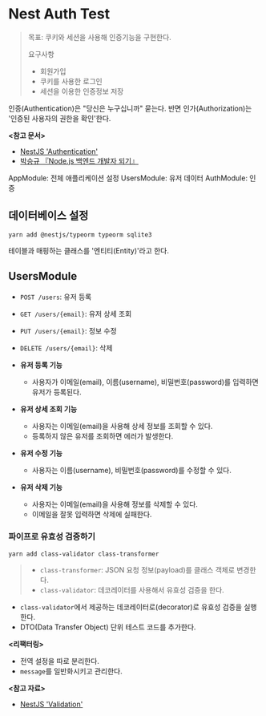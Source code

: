 # Nest Auth Test

> 목표: 쿠키와 세션을 사용해 인증기능을 구현한다.
>
> 요구사항
> * 회원가입
> * 쿠키를 사용한 로그인
> * 세션을 이용한 인증정보 저장

인증(Authentication)은 "당신은 누구십니까" 묻는다. 반면 인가(Authorization)는 '인증된 사용자의 권한을 확인'한다.

**<참고 문서>**

* [NestJS 'Authentication'](https://docs.nestjs.com/security/authentication)
* [박승규 『Node.js 백엔드 개발자 되기』](https://product.kyobobook.co.kr/detail/S000201457949)

AppModule: 전체 애플리케이션 설정
UsersModule: 유저 데이터
AuthModule: 인증

## 데이터베이스 설정

```shell
yarn add @nestjs/typeorm typeorm sqlite3
```

테이블과 매핑하는 클래스를 '엔티티(Entity)'라고 한다.

## UsersModule

* `POST /users`: 유저 등록
* `GET /users/{email}`: 유저 상세 조회
* `PUT /users/{email}`: 정보 수정
* `DELETE /users/{email}`: 삭제

* **유저 등록 기능**
    * 사용자가 이메일(email), 이름(username), 비밀번호(password)를 입력하면 유저가 등록된다.
* **유저 상세 조회 기능**
    * 사용자는 이메일(email)을 사용해 상세 정보를 조회할 수 있다.
    * 등록하지 않은 유저를 조회하면 에러가 발생한다.
* **유저 수정 기능**
    * 사용자는 이름(username), 비밀번호(password)를 수정할 수 있다.
* **유저 삭제 기능**
    * 사용자는 이메일(email)을 사용해 정보를 삭제할 수 있다.
    * 이메일을 잘못 입력하면 삭제에 실패한다.

### 파이프로 유효성 검증하기

```shell
yarn add class-validator class-transformer
```

> * `class-transformer`: JSON 요청 정보(payload)를 클래스 객체로 변경한다.
> * `class-validator`: 데코레이터를 사용해서 유효성 검증을 한다.

* `class-validator`에서 제공하는 데코레이터로(decorator)로 유효성 검증을 실행한다.
* DTO(Data Transfer Object) 단위 테스트 코드를 추가한다.

**<리팩터링>**

* 전역 설정을 따로 분리한다.
* `message`를 일반화시키고 관리한다.

**<참고 자료>**

* [NestJS 'Validation'](https://docs.nestjs.com/techniques/validation)

